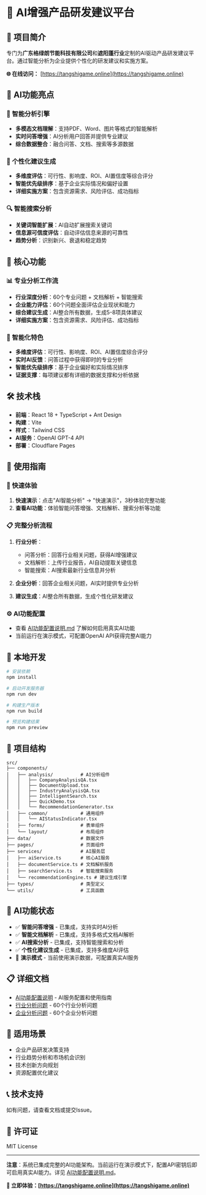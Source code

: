 # 🤖 AI增强产品研发建议平台

## 🌟 项目简介

专门为**广东格绿朗节能科技有限公司**和**遮阳蓬行业**定制的AI驱动产品研发建议平台。通过智能分析为企业提供个性化的研发建议和实施方案。

**🌐 在线访问：** [https://tangshigame.online](https://tangshigame.online)

## 🤖 AI功能亮点

### 🧠 智能分析引擎
- **多模态文档理解**：支持PDF、Word、图片等格式的智能解析
- **实时问答增强**：AI分析用户回答并提供专业建议
- **综合数据整合**：融合问答、文档、搜索等多源数据

### 🎯 个性化建议生成
- **多维度评估**：可行性、影响度、ROI、AI置信度等综合评分
- **智能优先级排序**：基于企业实际情况和偏好设置
- **详细实施方案**：包含资源需求、风险评估、成功指标

### 🔍 智能搜索分析
- **关键词智能扩展**：AI自动扩展搜索关键词
- **信息源可信度评估**：自动评估信息来源的可靠性
- **趋势分析**：识别新兴、衰退和稳定趋势

## 🚀 核心功能

### 📊 专业分析工作流
- **行业深度分析**：60个专业问题 + 文档解析 + 智能搜索
- **企业能力评估**：60个问题全面评估企业现状和能力
- **综合建议生成**：AI整合所有数据，生成5-8项具体建议
- **详细实施方案**：包含资源需求、风险评估、成功指标

### 🎯 智能化特色
- **多维度评估**：可行性、影响度、ROI、AI置信度综合评分
- **实时AI反馈**：问答过程中获得即时的专业分析
- **智能优先级排序**：基于企业偏好和实际情况排序
- **证据支撑**：每项建议都有详细的数据支撑和分析依据

## 🛠 技术栈

- **前端**：React 18 + TypeScript + Ant Design
- **构建**：Vite
- **样式**：Tailwind CSS
- **AI服务**：OpenAI GPT-4 API
- **部署**：Cloudflare Pages

## 📖 使用指南

### 🚀 快速体验
1. **快速演示**：点击"AI智能分析" → "快速演示"，3秒体验完整功能
2. **查看AI功能**：体验智能问答增强、文档解析、搜索分析等功能

### 📋 完整分析流程
1. **行业分析**：
   - 问答分析：回答行业相关问题，获得AI增强建议
   - 文档解析：上传行业报告，AI自动提取关键信息
   - 智能搜索：AI搜索最新行业信息并分析

2. **企业分析**：回答企业相关问题，AI实时提供专业分析

3. **建议生成**：AI整合所有数据，生成个性化研发建议

### ⚙️ AI功能配置
- 查看 [AI功能配置说明.md](./AI功能配置说明.md) 了解如何启用真实AI功能
- 当前运行在演示模式，可配置OpenAI API获得完整AI能力

## 🚀 本地开发

```bash
# 安装依赖
npm install

# 启动开发服务器
npm run dev

# 构建生产版本
npm run build

# 预览构建结果
npm run preview
```

## 📁 项目结构

```
src/
├── components/
│   ├── analysis/          # AI分析组件
│   │   ├── CompanyAnalysisQA.tsx
│   │   ├── DocumentUpload.tsx
│   │   ├── IndustryAnalysisQA.tsx
│   │   ├── IntelligentSearch.tsx
│   │   ├── QuickDemo.tsx
│   │   └── RecommendationGenerator.tsx
│   ├── common/            # 通用组件
│   │   └── AIStatusIndicator.tsx
│   ├── forms/             # 表单组件
│   └── layout/            # 布局组件
├── data/                  # 数据文件
├── pages/                 # 页面组件
├── services/              # AI服务层
│   ├── aiService.ts       # 核心AI服务
│   ├── documentService.ts # 文档解析服务
│   ├── searchService.ts   # 智能搜索服务
│   └── recommendationEngine.ts # 建议生成引擎
├── types/                 # 类型定义
└── utils/                 # 工具函数
```

## 🤖 AI功能状态

- ✅ **智能问答增强** - 已集成，支持实时AI分析
- ✅ **智能文档解析** - 已集成，支持多格式文档AI解析
- ✅ **AI搜索分析** - 已集成，支持智能搜索和分析
- ✅ **个性化建议生成** - 已集成，支持多维度AI评估
- 🔧 **演示模式** - 当前使用演示数据，可配置真实AI服务

## 📋 详细文档

- [AI功能配置说明](./AI功能配置说明.md) - AI服务配置和使用指南
- [行业分析问题](./industry-analysis-questions.md) - 60个行业分析问题
- [企业分析问题](./company-analysis-questions.md) - 60个企业分析问题

## 🎯 适用场景

- 企业产品研发决策支持
- 行业趋势分析和市场机会识别
- 技术创新方向规划
- 资源配置优化建议

## 📞 技术支持

如有问题，请查看文档或提交Issue。

## 📄 许可证

MIT License

---

**注意**：系统已集成完整的AI功能架构。当前运行在演示模式下，配置API密钥后即可启用真实AI能力。详见 [AI功能配置说明.md](./AI功能配置说明.md)。

**🚀 立即体验：[https://tangshigame.online](https://tangshigame.online)**